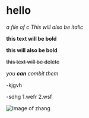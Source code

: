 # hello
*a file of c*
_This will also be italic_

**this text will be bold** 

__this will also be bold__  


~~this text will be delete~~

_you **can** combit them_

-kjgvh

-sdhg
1.wefr
2.wsf

![Image of zhang](http://www.baidu.com/link?url=9jSMs96p5pxJsOodZ4bS98aGebpQZFni5_SohRfVvU9JfkwXfieYSw2jRDUvcGi-G-cMafVAIxWWHt238gHzppddAWvVaSi2LlAaPZPTL7Dpc-fZMFWiRJk_el53DOyjLtca5iV5PZhVM3vzGN3G-YdX5n4ydnIUpT7EcBT_fYmhi7_hcCoxqnX1gN675lvBIkPzY-xhiV-CMzoL8wjOhDnyYcojBmnCutbHR8z_RSq25RGyouG8WVTPYxDhr7dpCwMd5klC0R-bJ582lvYEgyGvWJmKDg7TO_NOTGLh5Z4Grn4gQAO71K8nCUW-Yl5YpRqrZy3JVICtwfPxTt7hVzrfpGSG-qHzWKyCqkcn3XSAQYTgIgYiuEjmpgT65gC5jO7e8UbGFf6oz3r7Qc8fxhNmw3z1KBV0erCiD0khpdOvPNSYf9cqlb0N81XKPE7WQv3ab-T62b8wIEBq0IoyxGCdIbDq-x0YsYZGPZoVPX4hFU3C6osQgYocof9t6FpIhxlr30lQzKD-Hhn6JPbcHa&wd=&eqid=a655880d00098d40000000035941e230)

